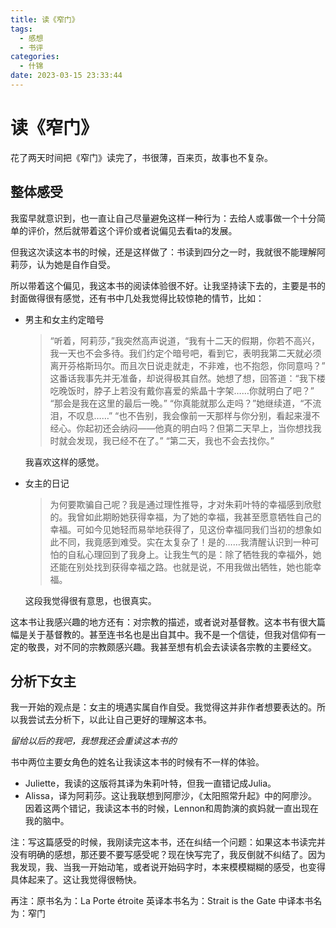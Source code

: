 ```yaml
---
title: 读《窄门》
tags:
  - 感想
  - 书评
categories:
  - 什锦
date: 2023-03-15 23:33:44
---
```

# 读《窄门》
花了两天时间把《窄门》读完了，书很薄，百来页，故事也不复杂。

## 整体感受
我蛮早就意识到，也一直让自己尽量避免这样一种行为：去给人或事做一个十分简单的评价，然后就带着这个评价或者说偏见去看ta的发展。

但我这次读这本书的时候，还是这样做了：书读到四分之一时，我就很不能理解阿莉莎，认为她是自作自受。

所以带着这个偏见，我这本书的阅读体验很不好。让我坚持读下去的，主要是书的封面做得很有感觉，还有书中几处我觉得比较惊艳的情节，比如：

- 男主和女主约定暗号
  >“听着，阿莉莎，”我突然高声说道，“我有十二天的假期，你若不高兴，我一天也不会多待。我们约定个暗号吧，看到它，表明我第二天就必须离开芬格斯玛尔。而且次日说走就走，不非难，也不抱怨，你同意吗？”
  这番话我事先并无准备，却说得极其自然。她想了想，回答道：“我下楼吃晚饭时，脖子上若没有戴你喜爱的紫晶十字架……你就明白了吧？”
  “那会是我在这里的最后一晚。”
  “你真能就那么走吗？”她继续道，“不流泪，不叹息……”
  “也不告别，我会像前一天那样与你分别，看起来漫不经心。你起初还会纳闷——他真的明白吗？但第二天早上，当你想找我时就会发现，我已经不在了。”
  “第二天，我也不会去找你。”

  我喜欢这样的感觉。
- 女主的日记
  >为何要欺骗自己呢？我是通过理性推导，才对朱莉叶特的幸福感到欣慰的。我曾如此期盼她获得幸福，为了她的幸福，我甚至愿意牺牲自己的幸福。可如今见她轻而易举地获得了，见这份幸福同我们当初的想象如此不同，我竟感到难受。实在太复杂了！是的……我清醒认识到一种可怕的自私心理回到了我身上。让我生气的是：除了牺牲我的幸福外，她还能在别处找到获得幸福之路。也就是说，不用我做出牺牲，她也能幸福。
  
  这段我觉得很有意思，也很真实。

这本书让我感兴趣的地方还有：对宗教的描述，或者说对基督教。这本书有很大篇幅是关于基督教的。甚至连书名也是出自其中。我不是一个信徒，但我对信仰有一定的敬畏，对不同的宗教颇感兴趣。我甚至想有机会去读读各宗教的主要经文。

## 分析下女主
我一开始的观点是：女主的境遇实属自作自受。我觉得这并非作者想要表达的。所以我尝试去分析下，以此让自己更好的理解这本书。

*留给以后的我吧，我想我还会重读这本书的*

书中两位主要女角色的姓名让我读这本书的时候有不一样的体验。
- Juliette，我读的这版将其译为朱莉叶特，但我一直错记成Julia。
- Alissa，译为阿莉莎。这让我联想到阿廖沙，《太阳照常升起》中的阿廖沙。
因着这两个错记，我读这本书的时候，Lennon和周韵演的疯妈就一直出现在我的脑中。

注：写这篇感受的时候，我刚读完这本书，还在纠结一个问题：如果这本书读完并没有明确的感想，那还要不要写感受呢？现在快写完了，我反倒就不纠结了。因为我发现，我、当我一开始动笔，或者说开始码字时，本来模模糊糊的感受，也变得具体起来了。这让我觉得很畅快。

再注：原书名为：La Porte étroite
      英译本书名为：Strait is the Gate
      中译本书名为：窄门
      